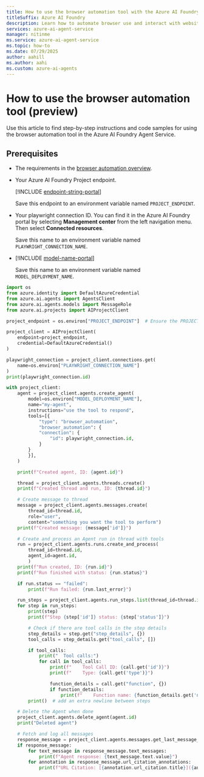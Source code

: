 ```yaml
---
title: How to use the browser automation tool with the Azure AI Foundry Agent Service
titleSuffix: Azure AI Foundry
description: Learn how to automate browser use and interact with websites using AI Agents.
services: azure-ai-agent-service
manager: nitinme
ms.service: azure-ai-agent-service
ms.topic: how-to
ms.date: 07/29/2025
author: aahill
ms.author: aahi
ms.custom: azure-ai-agents
---
```


# How to use the browser automation tool (preview)

Use this article to find step-by-step instructions and code samples for using the browser automation tool in the Azure AI Foundry Agent Service.

## Prerequisites

* The requirements in the [browser automation overview](./deep-research.md).
* Your Azure AI Foundry Project endpoint.
    
    [!INCLUDE [endpoint-string-portal](../../includes/endpoint-string-portal.md)]

    Save this endpoint to an environment variable named `PROJECT_ENDPOINT`.

* Your playwright connection ID. You can find it in the Azure AI Foundry portal by selecting **Management center** from the left navigation menu. Then select **Connected resources**.
    
    <!--
    :::image type="content" source="../../media/tools/deep-research/bing-resource-name.png" alt-text="A screenshot showing the Playwright connection. " lightbox="../../media/tools/deep-research/bing-resource-name.png":::
    -->
    Save this name to an environment variable named `PLAYWRIGHT_CONNECTION_NAME`.

* [!INCLUDE [model-name-portal](../../includes/model-name-portal.md)]

    Save this name to an environment variable named `MODEL_DEPLOYMENT_NAME`.


```python
import os
from azure.identity import DefaultAzureCredential
from azure.ai.agents import AgentsClient
from azure.ai.agents.models import MessageRole
from azure.ai.projects import AIProjectClient

project_endpoint = os.environ["PROJECT_ENDPOINT"]  # Ensure the PROJECT_ENDPOINT environment variable is set

project_client = AIProjectClient(
    endpoint=project_endpoint,
    credential=DefaultAzureCredential()
)

playwright_connection = project_client.connections.get(
    name=os.environ["PLAYWRIGHT_CONNECTION_NAME"]
)
print(playwright_connection.id)

with project_client:
    agent = project_client.agents.create_agent(
        model=os.environ["MODEL_DEPLOYMENT_NAME"], 
        name="my-agent", 
        instructions="use the tool to respond", 
        tools=[{
            "type": "browser_automation",
            "browser_automation": {
            "connection": {
                "id": playwright_connection.id,
            }
        }
        }],
    )

    print(f"Created agent, ID: {agent.id}")

    thread = project_client.agents.threads.create()
    print(f"Created thread and run, ID: {thread.id}")

    # Create message to thread
    message = project_client.agents.messages.create(
        thread_id=thread.id, 
        role="user", 
        content="something you want the tool to perform")
    print(f"Created message: {message['id']}")

    # Create and process an Agent run in thread with tools
    run = project_client.agents.runs.create_and_process(
        thread_id=thread.id, 
        agent_id=agent.id,
        )
    print(f"Run created, ID: {run.id}")
    print(f"Run finished with status: {run.status}")

    if run.status == "failed":
        print(f"Run failed: {run.last_error}")

    run_steps = project_client.agents.run_steps.list(thread_id=thread.id, run_id=run.id)
    for step in run_steps:
        print(step)
        print(f"Step {step['id']} status: {step['status']}")

        # Check if there are tool calls in the step details
        step_details = step.get("step_details", {})
        tool_calls = step_details.get("tool_calls", [])

        if tool_calls:
            print("  Tool calls:")
            for call in tool_calls:
                print(f"    Tool Call ID: {call.get('id')}")
                print(f"    Type: {call.get('type')}")

                function_details = call.get("function", {})
                if function_details:
                    print(f"    Function name: {function_details.get('name')}")
        print()  # add an extra newline between steps

    # Delete the Agent when done
    project_client.agents.delete_agent(agent.id)
    print("Deleted agent")

    # Fetch and log all messages
    response_message = project_client.agents.messages.get_last_message_by_role(thread_id=thread.id, role=MessageRole.AGENT)
    if response_message:
        for text_message in response_message.text_messages:
            print(f"Agent response: {text_message.text.value}")
        for annotation in response_message.url_citation_annotations:
            print(f"URL Citation: [{annotation.url_citation.title}]({annotation.url_citation.url})")
```